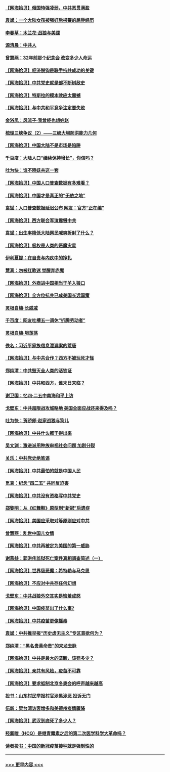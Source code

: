 #### [【网海拾贝】俄国恃强凌弱，中共恶贯满盈](../pages/nsc993/n12936626.md?t=05110001) 
#### [袁斌：一个大陆女孩被强奸后报警的屈辱经历](../pages/nsc993/n12936547.md?t=05110001) 
#### [李春草：木兰花·战狼与美谍](../pages/nsc993/n12935995.md?t=05110001) 
#### [源清晨：中共人](../pages/nsc993/n12935589.md?t=05110001) 
#### [曾慧燕：32年前那个纪念会 改变多少人命运](../pages/nsc993/n12934233.md?t=05110001) 
#### [【网海拾贝】经济脱钩是联手抗共成功的关键](../pages/nsc993/n12934176.md?t=05110001) 
#### [【网海拾贝】中共党史就是部不断树敌史](../pages/nsc993/n12932844.md?t=05110001) 
#### [【网海拾贝】特斯拉的模本效应太震撼](../pages/nsc993/n12925626.md?t=05110001) 
#### [【网海拾贝】与中共和平竞争注定要失败](../pages/nsc993/n12923326.md?t=05110001) 
#### [金浴凤：风流子‧我曾经也想姓赵](../pages/nsc993/n12920911.md?t=05110001) 
#### [梳理三峡争议（2）——三峡大坝防洪能力几何](../pages/nsc993/n12920173.md?t=05110001) 
#### [【网海拾贝】中国大陆不是市场是陷阱](../pages/nsc993/n12920143.md?t=05110001) 
#### [千百度：大陆人口“继续保持增长”，你信吗？](../pages/nsc993/n12918946.md?t=05110001) 
#### [吐为快：谁不晓妖共这一套](../pages/nsc993/n12918941.md?t=05110001) 
#### [【网海拾贝】中国人口普查数据有多难看？](../pages/nsc993/n12917822.md?t=05110001) 
#### [【网海拾贝】中国才是真正的“无依之地”](../pages/nsc993/n12915845.md?t=05110001) 
#### [袁斌：人口普查数据延迟公布 网友：官方“正在编”](../pages/nsc993/n12915748.md?t=05110001) 
#### [【网海拾贝】西方联合军演震慑中共](../pages/nsc993/n12913466.md?t=05110001) 
#### [袁斌：出生率降低大陆网民喊爽折射了什么？](../pages/nsc993/n12913365.md?t=05110001) 
#### [【网海拾贝】极权是人类的恶魔灾星](../pages/nsc993/n12910697.md?t=05110001) 
#### [伊利夏提：在自责与内疚中的挣扎](../pages/nsc993/n12910493.md?t=05110001) 
#### [慧真：勿被红歌迷 觉醒弃赤魔](../pages/nsc993/n12910485.md?t=05110001) 
#### [【网海拾贝】外商进中国相当于羊入狼口](../pages/nsc993/n12908274.md?t=05110001) 
#### [【网海拾贝】全方位抗共已成美国长远国策](../pages/nsc993/n12906878.md?t=05110001) 
#### [灵根自植‧长戚戚](../pages/nsc993/n12905585.md?t=05110001) 
#### [千百度：网友吐槽五一调休“折腾劳动者”](../pages/nsc993/n12905934.md?t=05110001) 
#### [灵根自植‧坦荡荡](../pages/nsc993/n12905562.md?t=05110001) 
#### [佚名：习近平家族信息泄漏案的荒唐](../pages/nsc993/n12904705.md?t=05110001) 
#### [【网海拾贝】与中共合作？西方不被玩死才怪](../pages/nsc993/n12903873.md?t=05110001) 
#### [郑纯清：中共毁灭全人类的活铁证](../pages/nsc993/n12903785.md?t=05110001) 
#### [【网海拾贝】中共和西方，谁末日来临？](../pages/nsc993/n12903482.md?t=05110001) 
#### [谢卫国：忆四‧二五中南海和平上访](../pages/nsc993/n12902192.md?t=05110001) 
#### [戈壁东：中共超限战攻城略地 美国全面应战还来得及吗？](../pages/nsc993/n12902297.md?t=05110001) 
#### [吐为快：贺骄郎‧赵家战狼与狗儿](../pages/nsc993/n12902280.md?t=05110001) 
#### [【网海拾贝】中共什么都干得出来](../pages/nsc993/n12897500.md?t=05110001) 
#### [吴文渊：激进派用种族审视社会问题 加剧分裂](../pages/nsc993/n12893881.md?t=05110001) 
#### [关乐：中共党史绝笔谣](../pages/nsc993/n12897270.md?t=05110001) 
#### [【网海拾贝】中共最怕的就是中国人民](../pages/nsc993/n12894705.md?t=05110001) 
#### [觅真：纪念“四二五” 共同反迫害](../pages/nsc993/n12894553.md?t=05110001) 
#### [【网海拾贝】中共没有资格写中共党史](../pages/nsc993/n12892231.md?t=05110001) 
#### [郑黎明：从《红舞鞋》原型到“新冠”后遗症](../pages/nsc993/n12890469.md?t=05110001) 
#### [【网海拾贝】美国应采取对等原则应对中共](../pages/nsc993/n12889176.md?t=05110001) 
#### [曾慧燕：乱世中国儿女情](../pages/nsc993/n12887931.md?t=05110001) 
#### [【网海拾贝】中共再被定为美国的第一威胁](../pages/nsc993/n12887580.md?t=05110001) 
#### [谢燕益：郭洪伟监狱死亡案件真相调查简述（一）](../pages/nsc993/n12885648.md?t=05110001) 
#### [【网海拾贝】世界级恶魔：希特勒与马克思](../pages/nsc993/n12884062.md?t=05110001) 
#### [【网海拾贝】不应对中共存任何幻想](../pages/nsc993/n12881460.md?t=05110001) 
#### [戈壁东：中共战狼外交其实是恼羞成怒](../pages/nsc993/n12880392.md?t=05110001) 
#### [【网海拾贝】中国疫苗出了什么事?](../pages/nsc993/n12879124.md?t=05110001) 
#### [【网海拾贝】中共疫苗更像播毒](../pages/nsc993/n12876631.md?t=05110001) 
#### [袁斌：中共推举报“历史虚无主义”专区意欲何为？](../pages/nsc993/n12876530.md?t=05110001) 
#### [郑纯清：“黑名贵黄命贵”的来龙去脉](../pages/nsc993/n12875589.md?t=05110001) 
#### [【网海拾贝】中共是最大的垄断，该罚多少？](../pages/nsc993/n12874006.md?t=05110001) 
#### [【网海拾贝】亲共有风险，疫苗不可靠](../pages/nsc993/n12872224.md?t=05110001) 
#### [【网海拾贝】要求抵制北京冬奥会的呼声越来越高](../pages/nsc993/n12868962.md?t=05110001) 
#### [投书：山东村民举报村官涉黑涉恶 投诉无门](../pages/nsc993/n12869726.md?t=05110001) 
#### [伍新：贺台湾访客增多和美德州疫情骤降](../pages/nsc993/n12865651.md?t=05110001) 
#### [【网海拾贝】武汉到底死了多少人？](../pages/nsc993/n12863707.md?t=05110001) 
#### [羟氯喹（HCQ）是继青霉素之后的第二次医学科学大革命吗？](../pages/nsc993/n12638564.md?t=05110001) 
#### [读者投书：中国的新冠疫苗接种就是强制性的](../pages/nsc993/n12859932.md?t=05110001) 

----
#### [ >>> 更早内容 <<< ](../indexes/nsc993-earlier.md)
